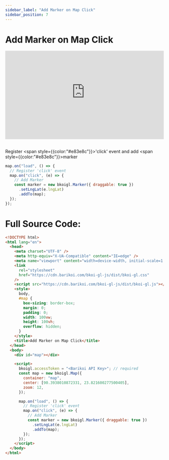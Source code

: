 ```yaml
---
sidebar_label: "Add Marker on Map Click"
sidebar_position: 7
---
```


# Add Marker on Map Click

<iframe src="https://bkoi-gl-example-add-marker-on-click.surge.sh/" width="100%" height="280px" frameborder="0" style={{border:"1px solid black"}} allowfullscreen></iframe>

##

Register <span style={{color:"#e83e8c"}}>'click'</span> event and add <span style={{color:"#e83e8c"}}>marker</span>

```js
map.on("load", () => {
  // Register 'click' event
  map.on("click", (e) => {
    // Add Marker
    const marker = new bkoigl.Marker({ draggable: true })
      .setLngLat(e.lngLat)
      .addTo(map);
  });
});
```

# Full Source Code:

```html
<!DOCTYPE html>
<html lang="en">
  <head>
    <meta charset="UTF-8" />
    <meta http-equiv="X-UA-Compatible" content="IE=edge" />
    <meta name="viewport" content="width=device-width, initial-scale=1.0" />
    <link
      rel="stylesheet"
      href="https://cdn.barikoi.com/bkoi-gl-js/dist/bkoi-gl.css"
    />
    <script src="https://cdn.barikoi.com/bkoi-gl-js/dist/bkoi-gl.js"></script>
    <style>
      body,
      #map {
        box-sizing: border-box;
        margin: 0;
        padding: 0;
        width: 100vw;
        height: 100vh;
        overflow: hidden;
      }
    </style>
    <title>Add Marker on Map Click</title>
  </head>
  <body>
    <div id="map"></div>

    <script>
      bkoigl.accessToken = "<Barikoi API Key>"; // required
      const map = new bkoigl.Map({
        container: "map",
        center: [90.3938010872331, 23.821600277500405],
        zoom: 12,
      });

      map.on("load", () => {
        // Register 'click' event
        map.on("click", (e) => {
          // Add Marker
          const marker = new bkoigl.Marker({ draggable: true })
            .setLngLat(e.lngLat)
            .addTo(map);
        });
      });
    </script>
  </body>
</html>
```
